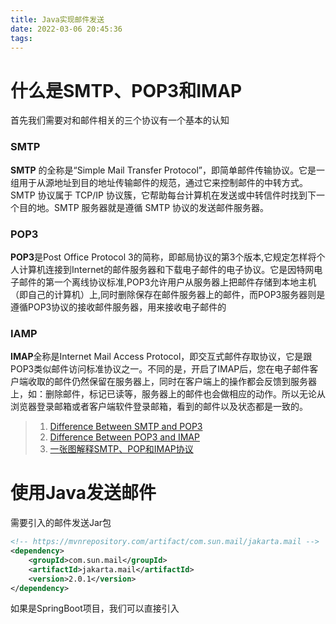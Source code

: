 ```yaml
---
title: Java实现邮件发送
date: 2022-03-06 20:45:36
tags:
---
```


# 什么是SMTP、POP3和IMAP

首先我们需要对和邮件相关的三个协议有一个基本的认知

### SMTP

**SMTP** 的全称是“Simple Mail Transfer Protocol”，即简单邮件传输协议。它是一组用于从源地址到目的地址传输邮件的规范，通过它来控制邮件的中转方式。SMTP 协议属于 TCP/IP 协议簇，它帮助每台计算机在发送或中转信件时找到下一个目的地。SMTP 服务器就是遵循 SMTP 协议的发送邮件服务器。

### POP3

**POP3**是Post Office Protocol 3的简称，即邮局协议的第3个版本,它规定怎样将个人计算机连接到Internet的邮件服务器和下载电子邮件的电子协议。它是因特网电子邮件的第一个离线协议标准,POP3允许用户从服务器上把邮件存储到本地主机（即自己的计算机）上,同时删除保存在邮件服务器上的邮件，而POP3服务器则是遵循POP3协议的接收邮件服务器，用来接收电子邮件的

### IAMP

**IMAP**全称是Internet Mail Access Protocol，即交互式邮件存取协议，它是跟POP3类似邮件访问标准协议之一。不同的是，开启了IMAP后，您在电子邮件客户端收取的邮件仍然保留在服务器上，同时在客户端上的操作都会反馈到服务器上，如：删除邮件，标记已读等，服务器上的邮件也会做相应的动作。所以无论从浏览器登录邮箱或者客户端软件登录邮箱，看到的邮件以及状态都是一致的。

> 1. [Difference Between SMTP and POP3](https://techdifferences.com/difference-between-smtp-and-pop3.html)
> 2. [Difference Between POP3 and IMAP](https://techdifferences.com/difference-between-pop3-and-imap.html)
> 3. [一张图解释SMTP、POP和IMAP协议](https://blog.csdn.net/hyman_c/article/details/54612627)

# 使用Java发送邮件

需要引入的邮件发送Jar包

```xml
<!-- https://mvnrepository.com/artifact/com.sun.mail/jakarta.mail -->
<dependency>
    <groupId>com.sun.mail</groupId>
    <artifactId>jakarta.mail</artifactId>
    <version>2.0.1</version>
</dependency>

```

如果是SpringBoot项目，我们可以直接引入

```xml
```





